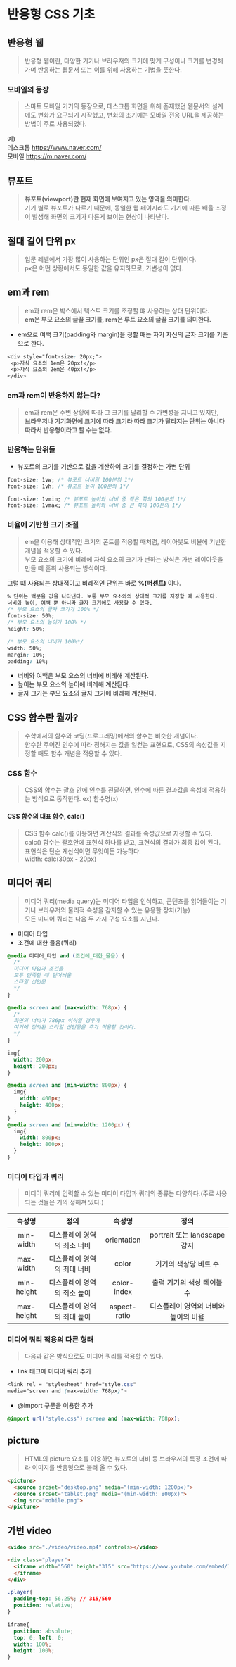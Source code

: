 # 반응형 CSS 기초

## 반응형 웹
> 반응형 웹이란, 다양한 기기나 브라우저의 크기에 맞게 구성이나 크기를 변경해가며 반응하는 웹문서 또는 이를 위해 사용하는 기법을 뜻한다.
 
 ### 모바일의 등장
 > 스마트 모바일 기기의 등장으로, 데스크톱 화면을 위해 존재했던 웹문서의 설계에도 변화가 요구되기 시작했고, 변화의 초기에는 모바일 전용 URL을 제공하는 방법이 주로 사용되었다.
 
 예)    
데스크톱 https://www.naver.com/   
모바일 https://m.naver.com/ 

## 뷰포트
> **뷰포트(viewport)란 현재 화면에 보여지고 있는 영역을 의미한다.**   
기기 별로 뷰포트가 다르기 때문에, 동일한 웹 페이지라도 기기에 따른 배율 조정이 발생해 화면의 크기가 다른게 보이는 현상이 나타난다.  

## 절대 길이 단위 px
> 입문 레벨에서 가장 많이 사용하는 단위인 px은 절대 길이 단위이다.   
px은 어떤 상황에서도 동일한 값을 유지하므로, 가변성이 없다.

## em과 rem   

> em과 rem은 박스에서 텍스트 크기를 조정할 떄 사용하는 상대 단위이다.   
**em은 부모 요소의 글꼴 크기를, rem은 루트 요소의 글꼴 크기를 의미한다.** 

- em으로 여백 크기(padding와 margin)을 정할 때는 자기 자신의 글자 크기를 기준으로 한다.
 
```css
<div style="font-size: 20px;">
 <p>자식 요소의 1em은 20px!</p>
 <p>자식 요소의 2em은 40px!</p>
</div>
```
### em과 rem이 반응하지 않는다?
> em과 rem은 주변 상황에 따라 그 크기를 달리할 수  가변성을 지니고 있지만,   
 **브라우저나 기기화면에 크기에 따라 크기라 따라 크기가 달라지는 단위는 아니다 따라서 반응형이라고 할 수는 없다.**

 ### 반응하는 단위들
 - 뷰포트의 크기를 기반으로 값을 계산하여 크기를 결정하는 가변 단위
 ```css
font-size: 1vw; /* 뷰포트 너비의 100분의 1*/
font-size: 1vh; /* 뷰포트 높이 100분의 1*/

font-size: 1vmin; /* 뷰포트 높이와 너비 중 작은 쪽의 100분의 1*/
font-size: 1vmax; /* 뷰포트 높이와 너비 중 큰 쪽의 100분의 1*/
 ```

 ### 비율에 기반한 크기 조절
 > em을 이용해 상대적인 크기의 폰트를 적용할 때처럼, 레이아웃도 비율에 기반한 개념을 적용할 수 있다.   
 부모 요소의 크기에 비례에 자식 요소의 크기가 변하는 방식은 가변 레이아웃을 만들 떼 흔히 사용되는 방식이다.

 그럴 떄 사용되는 상대적이고 비례적인 단위는 바로 **%(퍼센트)** 이다.
 ```css
 % 단위는 백분율 값을 나타낸다. 보통 부모 요소와의 상대적 크기를 지정할 때 사용한다. 
 너비와 높이, 여백 뿐 아니라 글자 크기에도 사용할 수 있다.
 /* 부모 요소의 글자 크기가 100% */
 font-size: 50%;
 /* 부모 요소의 높이가 100% */
 height: 50%;

 /* 부모 요소의 너비가 100%*/
 width: 50%;
 margin: 10%;
 padding: 10%;
 ```
- 너비와 여백은 부모 요소의 너비에 비례해 계산된다.
- 높이는 부모 요소의 높이에 비례해 계산된다.
- 글자 크기는 부모 요소의 글자 크기에 비례해 계산된다.

## CSS 함수란 뭘까?
> 수학에서의 함수와 코딩(프로그래밍)에서의 함수는 비슷한 개념이다.   
함수란 주어진 인수에 따라 정해지는 값을 일컫는 표현으로, CSS의 속성값을 지정할 때도 함수 개념을 적용할 수 있다.

### CSS 함수
> CSS의 함수는 괄호 안에 인수를 전달하면, 인수에 따른 결과값을 속성에 적용하는 방식으로 동작한다. ex) 함수명(x)

#### CSS 함수의 대표 함수, calc()
> CSS 함수 calc()를 이용하면 계산식의 결과를 속성값으로 지정할 수 있다.   
calc() 함수는 괄호안에 표현식 하나를 받고, 표현식의 결과가 최종 값이 된다.   
표현식은 단순 계산식이면 무엇이든 가능하다.   
width: calc(30px - 20px)

## 미디어 쿼리
> 미디어 쿼리(media query)는 미디어 타입을 인식하고, 콘텐츠를 읽어들이는 기기나 브라우저의 물리적 속성을 감지할 수 있는 유용한 장치(기능)   
모든 미디어 쿼리는 다음 두 가지 구성 요소를 지닌다.   

- 미디어 타입
- 조건에 대한 물음(쿼리)

```css
@media 미디어_타입 and (조건에_대한_물음) {
  /*
  미디어 타입과 조건을
  모두 만족할 때 덮어씌울
  스타일 선언문
  */
}

@media screen and (max-width: 768px) {
  /*
  화면의 너비가 786px 이하일 경우에 
  여기에 정의된 스타일 선언문을 추가 적용할 것이다.
  */
}
```
```css
img{
  width: 200px;
  height: 200px;
}

@media screen and (min-width: 800px) {
  img{
    width: 400px;
    height: 400px;
  }
}
@media screen and (min-width: 1200px) {
  img{
    width: 800px;
    height: 800px;
  }
}
```

### 미디어 타입과 쿼리
> 미디어 쿼리에 입력할 수 있는 미디어 타입과 쿼리의 종류는 다양하다.(주로 사용되는 것들은 거의 정해져 있다.)

|속성명|정의|속성명|정의|
|:--:|:--:|:--:|:--:|
|min-width|디스플레이 영역의 최소 너비|orientation|portrait 또는 landscape 감지|
|max-width|디스플레이 영역의 최대 너비|color|기기의 색상당 비트 수|
|min-height|디스플레이 영역의 최소 높이|color-index|출력 기기의 색상 테이블 수|
|max-height|디스플레이 영역의 최대 높이|aspect-ratio|디스플레이 영역의 너비와 높이의 비율|

### 미디어 쿼리 적용의 다른 형태
> 다음과 같은 방식으로도 미디어 쿼리를 적용할 수 있다.
- link 태크에 미디어 쿼리 추가
```css
<link rel = "stylesheet" href="style.css"
media="screen and (max-width: 768px)">
```
- @import 구문을 이용한 추가
```css
@import url("style.css") screen and (max-width: 768px);
```
## picture
> HTML의 picture 요소를 이용하면 뷰포트의 너비 등 브라우저의 특정 조건에 따라 이미지를 반응형으로 불러 올 수 있다.
```html
<picture>
  <source srcset="desktop.png" media="(min-width: 1200px)">
  <source srcset="tablet.png" media="(min-width: 800px)">
  <img src="mobile.png">
</picture>
```

## 가변 video
```html
<video src="./video/video.mp4" controls></video>

<div class="player">
  <iframe width="560" height="315" src="https://www.youtube.com/embed/Jc1MGgTb2sc" title="YouTube video player" frameborder="0" allow="accelerometer; autoplay; clipboard-write; encrypted-media; gyroscope; picture-in-picture" allowfullscreen>
  </iframe>
</div>

``` 
```css
.player{
  padding-top: 56.25%; // 315/560
  position: relative;
}

iframe{
  position: absolute;
  top: 0; left: 0;
  width: 100%;
  height: 100%;
}
```

